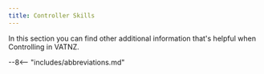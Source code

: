 ```yaml
---
title: Controller Skills
---
```


In this section you can find other additional information that's helpful when Controlling in VATNZ.

--8<-- "includes/abbreviations.md"